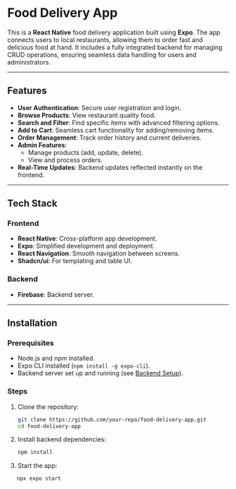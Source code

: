 # Food Delivery App

This is a **React Native** food delivery application built using **Expo**. The app connects users to local restaurants, allowing them to order fast and delicious food at hand. It includes a fully integrated backend for managing CRUD operations, ensuring seamless data handling for users and administrators.

---

## Features

- **User Authentication**: Secure user registration and login.
- **Browse Products**: View restaurant quality food.
- **Search and Filter**: Find specific items with advanced filtering options.
- **Add to Cart**: Seamless cart functionality for adding/removing items.
- **Order Management**: Track order history and current deliveries.
- **Admin Features**:
  - Manage products (add, update, delete).
  - View and process orders.
- **Real-Time Updates**: Backend updates reflected instantly on the frontend.

---

## Tech Stack

### Frontend

- **React Native**: Cross-platform app development.
- **Expo**: Simplified development and deployment.
- **React Navigation**: Smooth navigation between screens.
- **Shadcn/ui**: For templating and table UI.

### Backend

- **Firebase**: Backend server.

---

## Installation

### Prerequisites

- Node.js and npm installed.
- Expo CLI installed (`npm install -g expo-cli`).
- Backend server set up and running (see [Backend Setup](#backend-setup)).

### Steps

1. Clone the repository:

   ```bash
   git clone https://github.com/your-repo/food-delivery-app.git
   cd food-delivery-app

   ```

2. Install backend dependencies:

   ```bash
   npm install

   ```

3. Start the app:

```bash
   npx expo start
```
